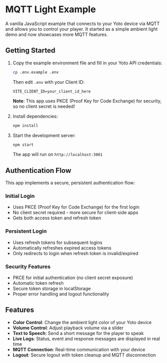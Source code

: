 # MQTT Light Example

A vanilla JavaScript example that connects to your Yoto device via MQTT and allows you to control your player. It started as a simple ambient light demo and now showcases more MQTT features.

## Getting Started

1. Copy the example environment file and fill in your Yoto API credentials:

   ```bash
   cp .env.example .env
   ```

   Then edit `.env` with your Client ID:

   ```
   VITE_CLIENT_ID=your_client_id_here
   ```

   **Note**: This app uses PKCE (Proof Key for Code Exchange) for security, so no client secret is needed!

2. Install dependencies:

   ```bash
   npm install
   ```

3. Start the development server:
   ```bash
   npm start
   ```

   The app will run on `http://localhost:3001`

## Authentication Flow

This app implements a secure, persistent authentication flow:

### Initial Login
- Uses PKCE (Proof Key for Code Exchange) for the first login
- No client secret required - more secure for client-side apps
- Gets both access token and refresh token

### Persistent Login
- Uses refresh tokens for subsequent logins
- Automatically refreshes expired access tokens
- Only redirects to login when refresh token is invalid/expired

### Security Features
- PKCE for initial authentication (no client secret exposure)
- Automatic token refresh
- Secure token storage in localStorage
- Proper error handling and logout functionality

## Features

- **Color Control**: Change the ambient light color of your Yoto device
- **Volume Control**: Adjust playback volume via a slider
- **Text to Speech**: Send a short message for the player to speak
- **Live Logs**: Status, event and response messages are displayed in real time
- **MQTT Connection**: Real-time communication with your device
- **Logout**: Secure logout with token cleanup and MQTT disconnection
